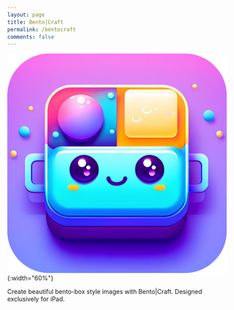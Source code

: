 ```yaml
---
layout: page
title: Bento|Craft
permalink: /bentocraft
comments: false
---
```


![logo](/assets/images/bento-icon.png){:width="60%"} 

Create beautiful bento-box style images with Bento|Craft. Designed exclusively for iPad.
